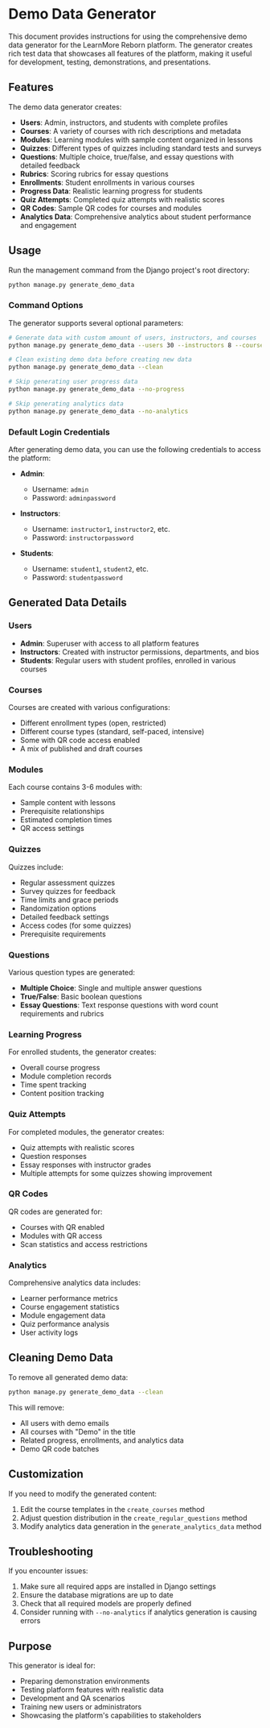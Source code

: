 # Demo Data Generator

This document provides instructions for using the comprehensive demo data generator for the LearnMore Reborn platform. The generator creates rich test data that showcases all features of the platform, making it useful for development, testing, demonstrations, and presentations.

## Features

The demo data generator creates:

- **Users**: Admin, instructors, and students with complete profiles
- **Courses**: A variety of courses with rich descriptions and metadata
- **Modules**: Learning modules with sample content organized in lessons
- **Quizzes**: Different types of quizzes including standard tests and surveys
- **Questions**: Multiple choice, true/false, and essay questions with detailed feedback
- **Rubrics**: Scoring rubrics for essay questions
- **Enrollments**: Student enrollments in various courses
- **Progress Data**: Realistic learning progress for students
- **Quiz Attempts**: Completed quiz attempts with realistic scores
- **QR Codes**: Sample QR codes for courses and modules
- **Analytics Data**: Comprehensive analytics about student performance and engagement

## Usage

Run the management command from the Django project's root directory:

```bash
python manage.py generate_demo_data
```

### Command Options

The generator supports several optional parameters:

```bash
# Generate data with custom amount of users, instructors, and courses
python manage.py generate_demo_data --users 30 --instructors 8 --courses 12

# Clean existing demo data before creating new data
python manage.py generate_demo_data --clean

# Skip generating user progress data
python manage.py generate_demo_data --no-progress

# Skip generating analytics data
python manage.py generate_demo_data --no-analytics
```

### Default Login Credentials

After generating demo data, you can use the following credentials to access the platform:

- **Admin**:
  - Username: `admin`
  - Password: `adminpassword`

- **Instructors**:
  - Username: `instructor1`, `instructor2`, etc.
  - Password: `instructorpassword`

- **Students**:
  - Username: `student1`, `student2`, etc.
  - Password: `studentpassword`

## Generated Data Details

### Users

- **Admin**: Superuser with access to all platform features
- **Instructors**: Created with instructor permissions, departments, and bios
- **Students**: Regular users with student profiles, enrolled in various courses

### Courses

Courses are created with various configurations:
- Different enrollment types (open, restricted)
- Different course types (standard, self-paced, intensive)
- Some with QR code access enabled
- A mix of published and draft courses

### Modules

Each course contains 3-6 modules with:
- Sample content with lessons
- Prerequisite relationships
- Estimated completion times
- QR access settings

### Quizzes

Quizzes include:
- Regular assessment quizzes
- Survey quizzes for feedback
- Time limits and grace periods
- Randomization options
- Detailed feedback settings
- Access codes (for some quizzes)
- Prerequisite requirements

### Questions

Various question types are generated:
- **Multiple Choice**: Single and multiple answer questions
- **True/False**: Basic boolean questions
- **Essay Questions**: Text response questions with word count requirements and rubrics

### Learning Progress

For enrolled students, the generator creates:
- Overall course progress
- Module completion records
- Time spent tracking
- Content position tracking

### Quiz Attempts

For completed modules, the generator creates:
- Quiz attempts with realistic scores
- Question responses
- Essay responses with instructor grades
- Multiple attempts for some quizzes showing improvement

### QR Codes

QR codes are generated for:
- Courses with QR enabled
- Modules with QR access
- Scan statistics and access restrictions

### Analytics

Comprehensive analytics data includes:
- Learner performance metrics
- Course engagement statistics
- Module engagement data
- Quiz performance analysis
- User activity logs

## Cleaning Demo Data

To remove all generated demo data:

```bash
python manage.py generate_demo_data --clean
```

This will remove:
- All users with demo emails
- All courses with "Demo" in the title
- Related progress, enrollments, and analytics data
- Demo QR code batches

## Customization

If you need to modify the generated content:

1. Edit the course templates in the `create_courses` method
2. Adjust question distribution in the `create_regular_questions` method
3. Modify analytics data generation in the `generate_analytics_data` method

## Troubleshooting

If you encounter issues:

1. Make sure all required apps are installed in Django settings
2. Ensure the database migrations are up to date
3. Check that all required models are properly defined
4. Consider running with `--no-analytics` if analytics generation is causing errors

## Purpose

This generator is ideal for:
- Preparing demonstration environments
- Testing platform features with realistic data
- Development and QA scenarios
- Training new users or administrators
- Showcasing the platform's capabilities to stakeholders